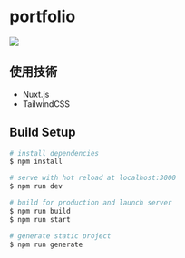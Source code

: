 # portfolio

![](https://images.microcms-assets.io/assets/291ce8c4ee174f34a1fe670e1ca05b8e/666e0a4d5dc84a1fa18741fe1c4a0874/portfolio.png)

## 使用技術
- Nuxt.js
- TailwindCSS

## Build Setup

```bash
# install dependencies
$ npm install

# serve with hot reload at localhost:3000
$ npm run dev

# build for production and launch server
$ npm run build
$ npm run start

# generate static project
$ npm run generate
```

